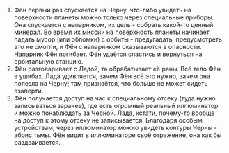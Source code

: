 1) Фён первый раз спускается на Черну, что-либо увидеть на поверхности планеты можно только через специальные приборы. Она спускается с напарником, их цель - собрать какой-то ценный минерал. Во время их миссии на поверхность планеты начинает падать мусор (или обломки) с орбиты - предугадать, предусмотреть это не смогли, и Фён с напарником оказываются в опасности. Напарник Фён погибает. Фён удаётся спастись и вернуться на орбитальную станцию.
2) Фён разговаривает с Ладой, та обрабатывает её раны. Всё тело Фён в ушибах. Лада удивляется, зачем Фён всё это нужно, зачем она полезла на Черну; там признаётся, что больше не может сидеть взаперти.
3) Фён получается доступ на час к специальному отсеку (туда нужно записываться заранее), где есть огромный реальный иллюминатор и можно понаблюдать за Черной. Лада, кстати, почему-то вообще на доступ к этому отсеку не записывается. Благодаря особым устройствам, через иллюминатор можно увидеть контуры Черны - абрис тьмы. Фён видит в иллюминаторе своё отражение, она как бы раздваивается.